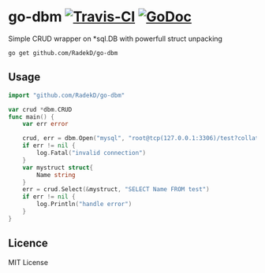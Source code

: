 # go-dbm [![Travis-CI](https://travis-ci.org/RadekD/go-dbm.svg)](https://travis-ci.org/RadekD/go-dbm) [![GoDoc](https://godoc.org/github.com/RadekD/go-dbm?status.svg)](https://godoc.org/github.com/RadekD/go-dbm)

Simple CRUD wrapper on *sql.DB with powerfull struct unpacking 

`go get github.com/RadekD/go-dbm`

## Usage
```go
import "github.com/RadekD/go-dbm"

var crud *dbm.CRUD
func main() {
    var err error

    crud, err = dbm.Open("mysql", "root@tcp(127.0.0.1:3306)/test?collation=utf8mb4_unicode_ci&parseTime=true")
    if err != nil {
        log.Fatal("invalid connection")
    }
    var mystruct struct{
        Name string
    }
    err = crud.Select(&mystruct, "SELECT Name FROM test")
    if err != nil {
        log.Println("handle error")
    }
}
```

## Licence

MIT License